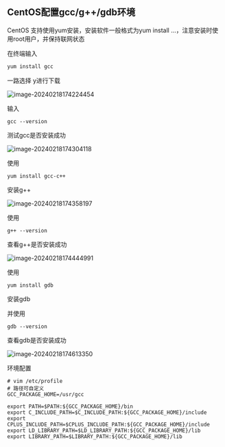 ## CentOS配置gcc/g++/gdb环境

CentOS 支持使用yum安装，安装软件一般格式为yum install ...，注意安装时使用root用户，并保持联网状态

在终端输入

```sh
yum install gcc
```

一路选择 y进行下载

![image-20240218174224454](https://img2023.cnblogs.com/blog/2213660/202402/2213660-20240218174226537-955169425.png)

输入

```shell
gcc --version
```

测试gcc是否安装成功

![image-20240218174304118](https://img2023.cnblogs.com/blog/2213660/202402/2213660-20240218174305749-896750324.png)

使用

```shell
yum install gcc-c++ 
```

安装g++

![image-20240218174358197](https://img2023.cnblogs.com/blog/2213660/202402/2213660-20240218174400193-645965876.png)

使用

```shell
g++ --version
```

查看g++是否安装成功

![image-20240218174444991](https://img2023.cnblogs.com/blog/2213660/202402/2213660-20240218174446421-1405923837.png)

使用

```shell
yum install gdb
```

安装gdb

并使用

```shell
gdb --version
```

查看gdb是否安装成功

![image-20240218174613350](https://img2023.cnblogs.com/blog/2213660/202402/2213660-20240218174615105-1518553597.png)



环境配置

```shell
# vim /etc/profile
# 路径可自定义
GCC_PACKAGE_HOME=/usr/gcc

export PATH=$PATH:${GCC_PACKAGE_HOME}/bin
export C_INCLUDE_PATH=$C_INCLUDE_PATH:${GCC_PACKAGE_HOME}/include
export CPLUS_INCLUDE_PATH=$CPLUS_INCLUDE_PATH:${GCC_PACKAGE_HOME}/include
export LD_LIBRARY_PATH=$LD_LIBRARY_PATH:${GCC_PACKAGE_HOME}/lib
export LIBRARY_PATH=$LIBRARY_PATH:${GCC_PACKAGE_HOME}/lib
```

